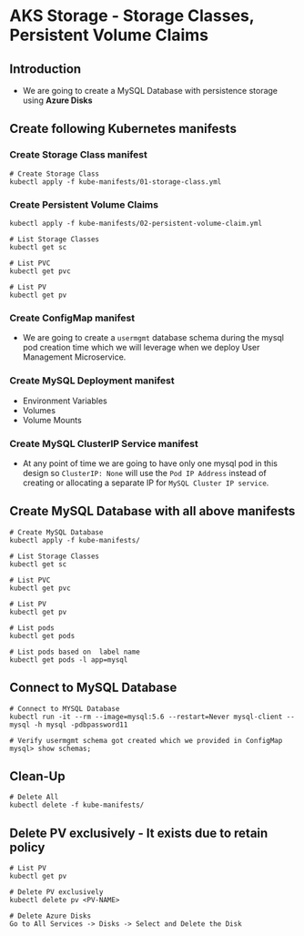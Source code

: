# AKS Storage -  Storage Classes, Persistent Volume Claims

## Introduction
- We are going to create a MySQL Database with persistence storage using **Azure Disks**

## Create following Kubernetes manifests
### Create Storage Class manifest
```
# Create Storage Class
kubectl apply -f kube-manifests/01-storage-class.yml
```


### Create Persistent Volume Claims
```
kubectl apply -f kube-manifests/02-persistent-volume-claim.yml
```
```
# List Storage Classes
kubectl get sc
```
```
# List PVC
kubectl get pvc
```
```
# List PV
kubectl get pv
```
### Create ConfigMap manifest
- We are going to create a `usermgmt` database schema during the mysql pod creation time which we will leverage when we deploy User Management Microservice.

### Create MySQL Deployment manifest
- Environment Variables
- Volumes
- Volume Mounts

### Create MySQL ClusterIP Service manifest
- At any point of time we are going to have only one mysql pod in this design so `ClusterIP: None` will use the `Pod IP Address` instead of creating or allocating a separate IP for `MySQL Cluster IP service`.   

## Create MySQL Database with all above manifests
```
# Create MySQL Database
kubectl apply -f kube-manifests/
```
```
# List Storage Classes
kubectl get sc
```
```
# List PVC
kubectl get pvc
```
```
# List PV
kubectl get pv
```
```
# List pods
kubectl get pods
```
```
# List pods based on  label name
kubectl get pods -l app=mysql
```

## Connect to MySQL Database
```
# Connect to MYSQL Database
kubectl run -it --rm --image=mysql:5.6 --restart=Never mysql-client -- mysql -h mysql -pdbpassword11
```
```
# Verify usermgmt schema got created which we provided in ConfigMap
mysql> show schemas;
```

## Clean-Up
```
# Delete All
kubectl delete -f kube-manifests/
```

## Delete PV exclusively - It exists due to retain policy
```
# List PV
kubectl get pv
```
```
# Delete PV exclusively
kubectl delete pv <PV-NAME>
```
```
# Delete Azure Disks
Go to All Services -> Disks -> Select and Delete the Disk
```
